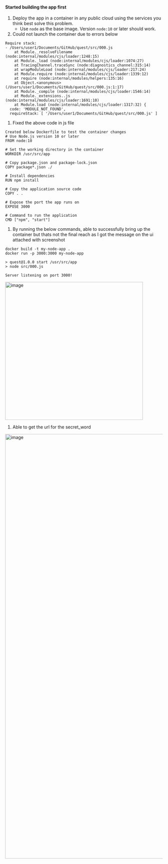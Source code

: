 #### Started building the app first 
1. Deploy the app in a container in any public cloud using the services you think best solve this problem.
   - Use `node` as the base image. Version `node:10` or later should work.
1. Could not launch the container due to errors below
```Error: Cannot find module 'express'
Require stack:
- /Users/user1/Documents/GitHub/quest/src/000.js
    at Module._resolveFilename (node:internal/modules/cjs/loader:1248:15)
    at Module._load (node:internal/modules/cjs/loader:1074:27)
    at TracingChannel.traceSync (node:diagnostics_channel:315:14)
    at wrapModuleLoad (node:internal/modules/cjs/loader:217:24)
    at Module.require (node:internal/modules/cjs/loader:1339:12)
    at require (node:internal/modules/helpers:135:16)
    at Object.<anonymous> (/Users/user1/Documents/GitHub/quest/src/000.js:1:17)
    at Module._compile (node:internal/modules/cjs/loader:1546:14)
    at Module._extensions..js (node:internal/modules/cjs/loader:1691:10)
    at Module.load (node:internal/modules/cjs/loader:1317:32) {
  code: 'MODULE_NOT_FOUND',
  requireStack: [ '/Users/user1/Documents/GitHub/quest/src/000.js' ] 
  ```

1. Fixed the above code in js file
```
Created below Dockerfile to test the container changes
# Use Node.js version 10 or later
FROM node:10

# Set the working directory in the container
WORKDIR /usr/src/app

# Copy package.json and package-lock.json
COPY package*.json ./

# Install dependencies
RUN npm install

# Copy the application source code
COPY . .

# Expose the port the app runs on
EXPOSE 3000

# Command to run the application
CMD ["npm", "start"]
```

1. By running the below commands, able to successfully bring up the container but thats not the final reach as I got the message on the ui attached with screenshot
```
docker build -t my-node-app .
docker run -p 3000:3000 my-node-app

> quest@1.0.0 start /usr/src/app
> node src/000.js

Server listening on port 3000!
```
<img width="440" alt="image" src="https://github.com/user-attachments/assets/93fa3610-ec54-4f0c-83ad-f451c192cf92">


1. Able to get the url for the secret_word
<img width="1354" alt="image" src="https://github.com/user-attachments/assets/2a48f908-24c6-4bbd-838d-7d5d3065b252">

